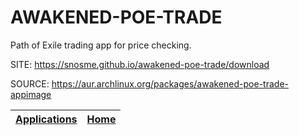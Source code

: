 # AWAKENED-POE-TRADE

 Path of Exile trading app for price checking.

 SITE: https://snosme.github.io/awakened-poe-trade/download

 SOURCE: https://aur.archlinux.org/packages/awakened-poe-trade-appimage

 | [Applications](https://portable-linux-apps.github.io/apps.html) | [Home](https://portable-linux-apps.github.io)
 | --- | --- |
